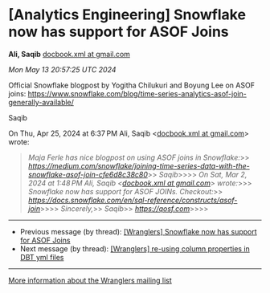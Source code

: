 


[Analytics Engineering] Snowflake now has support for ASOF Joins
================================================================


**Ali, Saqib**
[docbook.xml at gmail.com](mailto:wranglers%40analyticsengineering.net?Subject=Re%3A%20%5BWranglers%5D%20Snowflake%20now%20has%20support%20for%20ASOF%20Joins&In-Reply-To=%3CCABDm0O9q0BXxpj%3DZgptvtp5XbvhNMjCJLg_i8iEzxqPiT23A0w%40mail.gmail.com%3E "[Wranglers] Snowflake now has support for ASOF Joins")   

*Mon May 13 20:57:25 UTC 2024*  

Official Snowflake blogpost by Yogitha Chilukuri and Boyung Lee on ASOF
joins:
<https://www.snowflake.com/blog/time-series-analytics-asof-join-generally-available/>

Saqib

On Thu, Apr 25, 2024 at 6:37 PM Ali, Saqib <[docbook.xml at gmail.com](https://analyticsengineering.net/mailman/listinfo/wranglers)> wrote:

> *Maja Ferle has nice blogpost on using ASOF joins in Snowflake:*>> *<https://medium.com/snowflake/joining-time-series-data-with-the-snowflake-asof-join-cfe6d8c38c80>*>> *Saqib*>>>> *On Sat, Mar 2, 2024 at 1:48 PM Ali, Saqib <[docbook.xml at gmail.com](https://analyticsengineering.net/mailman/listinfo/wranglers)> wrote:*>>> *Snowflake now has support for ASOF JOINs. Checkout:*>> *<https://docs.snowflake.com/en/sql-reference/constructs/asof-join>*>>>> *Sincerely,*>> *Saqib*>> *<https://qosf.com>*>>>>  
  




---


* Previous message (by thread): [[Wranglers] Snowflake now has support for ASOF Joins](000054.html)
* Next message (by thread): [[Wranglers] re-using column properties in DBT yml files](000001.html)




---


[More information about the Wranglers
mailing list](https://analyticsengineering.net/mailman/listinfo/wranglers)  




